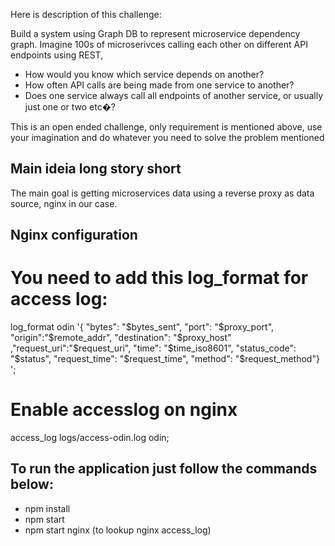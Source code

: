 Here is description of this challenge: 

Build a system using Graph DB to represent microservice dependency graph. 
Imagine 100s of microserivces calling each other on different API endpoints using REST, 

* How would you know which service depends on another? 
* How often API calls are being made from one service to another? 
* Does one service always call all endpoints of another service, or usually just one or two etc�?

This is an open ended challenge, only requirement is mentioned above, use your imagination and do whatever you need to solve the problem mentioned



## Main ideia long story short

The main goal is getting microservices data using a reverse proxy as data source, nginx in our case.



## Nginx configuration

# You need to add this log_format for access log:
log_format  odin  '{ "bytes": "$bytes_sent", "port": "$proxy_port", "origin":"$remote_addr", "destination": "$proxy_host" ,"request_uri":"$request_uri", "time": "$time_iso8601", "status_code": "$status", "request_time": "$request_time", "method": "$request_method"} ';

# Enable accesslog on nginx
access_log  logs/access-odin.log  odin;


## To run the application just follow the commands below:

* npm install
* npm start
* npm start nginx (to lookup nginx access_log)